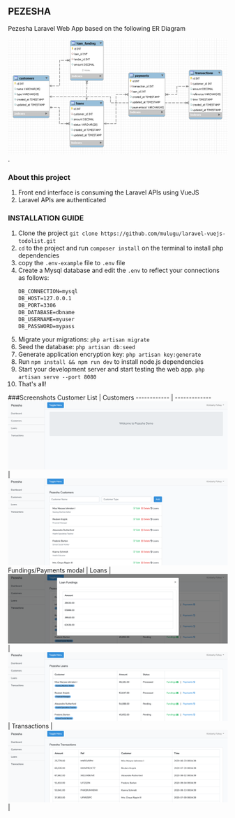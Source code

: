 ## PEZESHA

Pezesha Laravel Web App based on the following ER Diagram

![ER Diagram](./screenshots/er-diagram.png).

### About this project

1. Front end interface is consuming the Laravel APIs using VueJS
1. Laravel APIs are authenticated

### INSTALLATION GUIDE
1. Clone the project
`git clone https://github.com/mulugu/laravel-vuejs-todolist.git`
1. ``cd`` to the project and run ``composer install`` on the terminal to install php dependencies
1. copy the `.env-example` file to `.env` file 
1. Create a Mysql database and edit the ``.env`` to reflect your connections as follows:
    ```dotenv
    DB_CONNECTION=mysql
    DB_HOST=127.0.0.1
    DB_PORT=3306
    DB_DATABASE=dbname
    DB_USERNAME=myuser
    DB_PASSWORD=mypass
    ```
1. Migrate your migrations: `php artisan migrate`
1. Seed the database: `php artisan db:seed`
1. Generate application encryption key: `php artisan key:generate`
1. Run `npm install && npm run dev` to install node.js dependencies
1. Start your development server and start testing the web app. `php artisan serve --port 8080`
1. That's all!

###Screenshots
Customer List | Customers
------------ | -------------
![Dashboard](./screenshots/dashboard.png) | ![Customers](./screenshots/customers.png)
 Fundings/Payments modal | Loans
| ![Loan Funding modal](./screenshots/fundings.png) | ![Loans](./screenshots/loans.png)|
 Transactions | 
![Transactions](./screenshots/transactions.png) |


